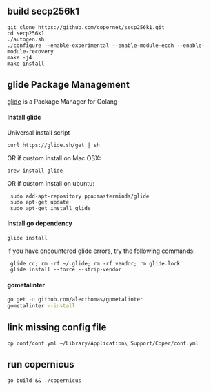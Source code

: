 ## build secp256k1
```
git clone https://github.com/copernet/secp256k1.git
cd secp256k1
./autogen.sh
./configure --enable-experimental --enable-module-ecdh --enable-module-recovery
make -j4
make install
```

## glide Package Management
[glide](https://github.com/Masterminds/glide) is a Package Manager for Golang

#### Install glide
Universal install script
 ```
 curl https://glide.sh/get | sh
 ```
OR if custom install on Mac OSX:
 ```
 brew install glide
 ```
OR if custom install on ubuntu:
```
 sudo add-apt-repository ppa:masterminds/glide
 sudo apt-get update
 sudo apt-get install glide
```

#### Install go dependency
 `glide install`
 
 if you have encountered glide errors, try the following commands:
``` rm -rf vendor
 glide cc; rm -rf ~/.glide; rm -rf vendor; rm glide.lock
 glide install --force --strip-vendor
```

#### gometalinter
```bash
go get -u github.com/alecthomas/gometalinter
gometalinter --install
```

## link missing config file
```
cp conf/conf.yml ~/Library/Application\ Support/Coper/conf.yml
```

## run copernicus
```
go build && ./copernicus
```
